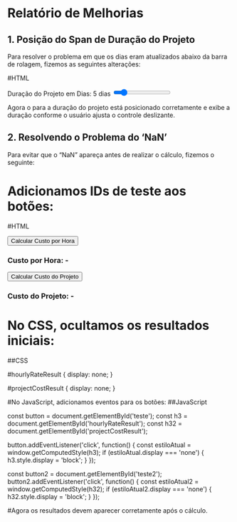 # Relatório de Melhorias
## 1. Posição do Span de Duração do Projeto
Para resolver o problema em que os dias eram atualizados abaixo da barra de rolagem, fizemos as seguintes alterações:

#HTML

<span>
    <label id="durationLabel" for="projectDuration">Duração do Projeto em Dias: </label>
    <span id="projectDurationValue">5 dias</span>
</span>
<input type="range" id="projectDuration" min="1" max="30" value="5" oninput="displayValue('projectDurationValue', this.value + (document.getElementById('timeOption').value === 'months' ? ' meses' : ' dias')); calculateProjectCost();">

Agora o <span> para a duração do projeto está posicionado corretamente e exibe a duração conforme o usuário ajusta o controle deslizante.

## 2. Resolvendo o Problema do ‘NaN’

Para evitar que o “NaN” apareça antes de realizar o cálculo, fizemos o seguinte:

# Adicionamos IDs de teste aos botões:

#HTML

<button id="teste" onclick="calculateHourlyRate()">Calcular Custo por Hora</button>
<h3>Custo por Hora: <span id="hourlyRateResult">-</span></h3>

<button id="teste2" onclick="calculateProjectCost()">Calcular Custo do Projeto</button>
<h3>Custo do Projeto: <span id="projectCostResult">-</span></h3>



# No CSS, ocultamos os resultados iniciais:
##CSS

#hourlyRateResult {
    display: none;
}

#projectCostResult {
    display: none;
}


#No JavaScript, adicionamos eventos para os botões:
##JavaScript

const button = document.getElementById('teste');
const h3 = document.getElementById('hourlyRateResult');
const h32 = document.getElementById('projectCostResult');

button.addEventListener('click', function() {
    const estiloAtual = window.getComputedStyle(h3);
    if (estiloAtual.display === 'none') {
        h3.style.display = 'block';
    }
});

const button2 = document.getElementById('teste2');
button2.addEventListener('click', function() {
    const estiloAtual2 = window.getComputedStyle(h32);
    if (estiloAtual2.display === 'none') {
        h32.style.display = 'block';
    }
});

#Agora os resultados devem aparecer corretamente após o cálculo.

